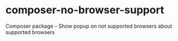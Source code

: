 # composer-no-browser-support
Composer package - Show popup on not supported browsers about supported browsers
